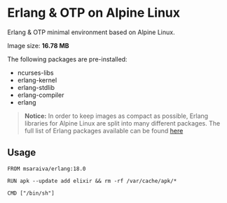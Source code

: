 Erlang & OTP on Alpine Linux
=====

Erlang & OTP minimal environment based on Alpine Linux. 

Image size: **16.78 MB**

The following packages are pre-installed:

- ncurses-libs
- erlang-kernel
- erlang-stdlib
- erlang-compiler
- erlang

> **Notice:** In order to keep images as compact as possible, Erlang libraries for Alpine Linux are split into many different packages. The full list of Erlang packages available can be found [here](http://pkgs.alpinelinux.org/packages?package=erlang%25&repo=all&arch=x86_64)

## Usage

```
FROM msaraiva/erlang:18.0

RUN apk --update add elixir && rm -rf /var/cache/apk/*

CMD ["/bin/sh"]

```
